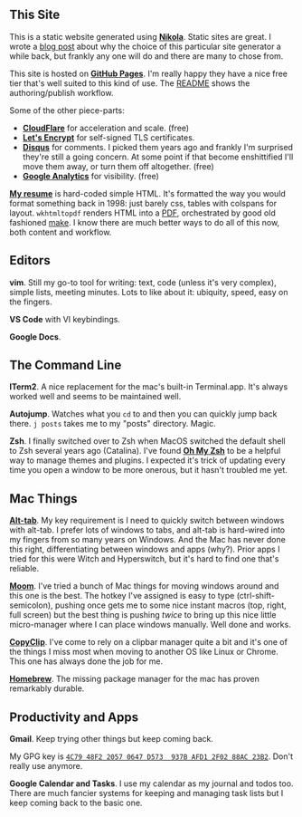 <!--
.. title: Tools
.. slug: tools
.. date: 2025/08/28
-->

## This Site

This is a static website generated using **[Nikola][]**. Static sites are great.
I wrote a [blog post][static] about why the choice of this particular site
generator a while back, but frankly any one will do and there are many to chose
from.

This site is hosted on **[GitHub Pages][Pages]**. I'm really happy they have a
nice free tier that's well suited to this kind of use. The [README][] shows the
authoring/publish workflow.

Some of the other piece-parts:

- **[CloudFlare][]** for acceleration and scale. (free)
- **[Let's Encrypt][]** for self-signed TLS certificates.
- **[Disqus][]** for comments. I picked them years ago and frankly I'm surprised they're
still a going concern. At some point if that become enshittified I'll move them
away, or turn them off altogether. (free)
- **[Google Analytics][]** for visibility. (free)

**[My resume][]** is hard-coded simple HTML. It's formatted the way you would
format something back in 1998: just barely css, tables with colspans for layout.
 `wkhtmltopdf` renders HTML into a [PDF][], orchestrated by good old fashioned
[make][]. I know there are much better ways to do all of this now, both content
and workflow.

## Editors

**vim**. Still my go-to tool for writing: text, code (unless it's
very complex), simple lists, meeting minutes. Lots to like about it: ubiquity,
speed, easy on the fingers.

**VS Code** with VI keybindings.

**Google Docs**.

## The Command Line

**ITerm2**. A nice replacement for the mac's built-in Terminal.app. It's always
worked well and seems to be maintained well.

**Autojump**. Watches what you `cd` to and then you can quickly jump back there.
`j posts` takes me to my "posts" directory. Magic.

**Zsh**. I finally switched over to Zsh when MacOS switched the default shell to
Zsh several years ago (Catalina). I've found **<a href="https://ohmyz.sh/">Oh My Zsh</a>** to be
a helpful way to manage themes and plugins. I expected it's trick of updating
every time you open a window to be more onerous, but it hasn't troubled me yet.

## Mac Things

**<a href="https://github.com/lwouis/alt-tab-macos">Alt-tab</a>**. My key
requirement is I need to quickly switch between windows with alt-tab. I prefer
lots of windows to tabs, and alt-tab is hard-wired into my fingers from so many
years on Windows.  And the Mac has never done this right, differentiating
between windows and apps (why?). Prior apps I tried for this were Witch and
Hyperswitch, but it's hard to find one that's reliable.

**<a href="https://manytricks.com/moom/">Moom</a>**. I've tried a bunch of Mac
things for moving windows around and this one is the best. The hotkey I've
assigned is easy to type (ctrl-shift-semicolon), pushing once gets me to some
nice instant macros (top, right, full screen) but the best thing is pushing
*twice* to bring up this nice little micro-manager where I can place windows
manually. Well done and works.

**<a href="https://fiplab.com/apps/copyclip-for-mac">CopyClip</a>**. I've come
to rely on a clipbar manager quite a bit and it's one of the things I miss most
when moving to another OS like Linux or Chrome. This one has always done the job
for me.

**<a href="https://brew.sh/">Homebrew</a>**. The missing package manager for the
mac has proven remarkably durable.

## Productivity and Apps

**Gmail**. Keep trying other things but keep coming back. 

My GPG key is [`4C79 48F2 2057 0647 D573  937B AFD1 2F02 88AC 23B2`](../../f/sef-public-gpg-key-2015-06.asc).
Don't really use anymore.

[gpg]:      http://pgp.mit.edu/pks/lookup?op=vindex&search=0x1C97549F426D2123

**Google Calendar and Tasks**. I use my calendar as my journal and todos too.
There are much fancier systems for keeping and managing task lists but I keep
coming back to the basic one.

[Nikola]:           https://getnikola.com/
[static]:           /posts/switching-to-static/
[Pages]:            https://pages.github.com/
[CloudFlare]:       https://www.cloudflare.com/
[Let's Encrypt]:    https://letsencrypt.org/
[Disqus]:           https://disqus.com/
[Google Analytics]: https://analytics.google.com/
[README]:           https://raw.githubusercontent.com/sefk/sefk.github.io/dev/README.md
[My resume]:        https://rawgit.com/sefk/sef-resume/master/sef-kloninger-resume.html
[make]:             https://github.com/sefk/sef-resume
[PDF]:              https://rawgit.com/sefk/sef-resume/master/sef-kloninger-resume.pdf
